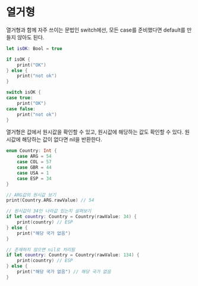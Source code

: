# 열거형

열거형과 함께 자주 쓰이는 문법인 switch에선, 모든 case를 준비했다면 default를 만들지 않아도 된다.

```swift
let isOK: Bool = true

if isOK {
    print("OK")
} else {
    print("not ok")
}

switch isOK {
case true:
    print("OK")
case false:
    print("not ok")
}
```

열거형은 값에서 원시값을 확인할 수 있고, 원시값에 해당하는 값도 확인할 수 있다. 원시값에 해당하는 값이 없다면 nil을 반환한다.

```swift
enum Country: Int {
    case ARG = 54
    case COL = 57
    case GBR = 44
    case USA = 1
    case ESP = 34
}

// ARG값의 원시값 보기
print(Country.ARG.rawValue) // 54

// 원시값이 34인 나라값 있는지 살펴보기
if let country: Country = Country(rawValue: 34) {
    print(country) // ESP
} else {
    print("해당 국가 없음")
}

// 존재하지 않으면 nil로 처리됨
if let country: Country = Country(rawValue: 134) {
    print(country) // ESP
} else {
    print("해당 국가 없음") // 해당 국가 없음
}
```
